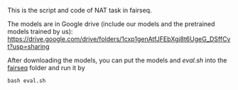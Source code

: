 This is the script and code of NAT task in fairseq.

The models are in Google drive (include our models and the pretrained models trained by us):
https://drive.google.com/drive/folders/1cxp1genAtfJFEbXgj8t6UgeG_DSffCvt?usp=sharing

After downloading the models, you can put the models and *eval.sh* into the [fairseq](../fairseq) folder and run it by 
```shell
bash eval.sh
```
